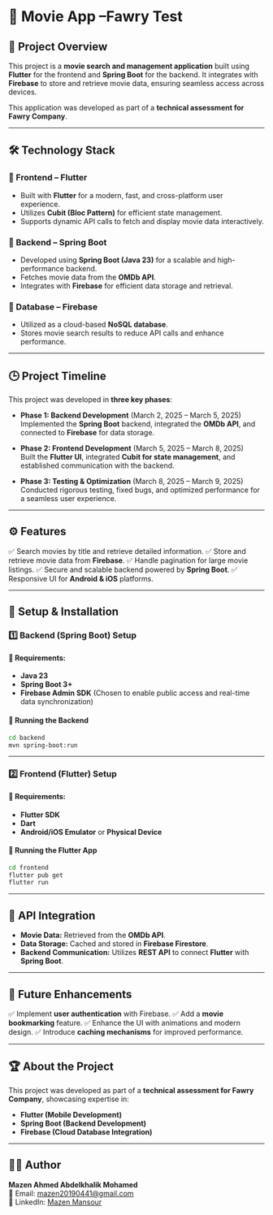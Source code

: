 # 🚀 Movie App –Fawry Test

## 📌 Project Overview

This project is a **movie search and management application** built using **Flutter** for the frontend and **Spring Boot** for the backend. It integrates with **Firebase** to store and retrieve movie data, ensuring seamless access across devices.

This application was developed as part of a **technical assessment for Fawry Company**.

---

## 🛠 Technology Stack

### 🔹 Frontend – Flutter
- Built with **Flutter** for a modern, fast, and cross-platform user experience.
- Utilizes **Cubit (Bloc Pattern)** for efficient state management.
- Supports dynamic API calls to fetch and display movie data interactively.

### 🔹 Backend – Spring Boot
- Developed using **Spring Boot (Java 23)** for a scalable and high-performance backend.
- Fetches movie data from the **OMDb API**.
- Integrates with **Firebase** for efficient data storage and retrieval.

### 🔹 Database – Firebase
- Utilized as a cloud-based **NoSQL database**.
- Stores movie search results to reduce API calls and enhance performance.

---

## 🕒 Project Timeline
This project was developed in **three key phases**:

- **Phase 1: Backend Development** (March 2, 2025 – March 5, 2025)  
  Implemented the **Spring Boot** backend, integrated the **OMDb API**, and connected to **Firebase** for data storage.

- **Phase 2: Frontend Development** (March 5, 2025 – March 8, 2025)  
  Built the **Flutter UI**, integrated **Cubit for state management**, and established communication with the backend.

- **Phase 3: Testing & Optimization** (March 8, 2025 – March 9, 2025)  
  Conducted rigorous testing, fixed bugs, and optimized performance for a seamless user experience.

---

## ⚙ Features
✅ Search movies by title and retrieve detailed information.
✅ Store and retrieve movie data from **Firebase**.
✅ Handle pagination for large movie listings.
✅ Secure and scalable backend powered by **Spring Boot**.
✅ Responsive UI for **Android & iOS** platforms.

---

## 🚀 Setup & Installation

### 1️⃣ Backend (Spring Boot) Setup
#### 🔹 Requirements:
- **Java 23**
- **Spring Boot 3+**
- **Firebase Admin SDK** (Chosen to enable public access and real-time data synchronization)

#### 🔹 Running the Backend
```bash
cd backend
mvn spring-boot:run
```

---

### 2️⃣ Frontend (Flutter) Setup
#### 🔹 Requirements:
- **Flutter SDK**
- **Dart**
- **Android/iOS Emulator** or **Physical Device**

#### 🔹 Running the Flutter App
```bash
cd frontend
flutter pub get
flutter run
```

---

## 📡 API Integration
- **Movie Data:** Retrieved from the **OMDb API**.
- **Data Storage:** Cached and stored in **Firebase Firestore**.
- **Backend Communication:** Utilizes **REST API** to connect **Flutter** with **Spring Boot**.

---

## 📌 Future Enhancements
✅ Implement **user authentication** with Firebase.
✅ Add a **movie bookmarking** feature.
✅ Enhance the UI with animations and modern design.
✅ Introduce **caching mechanisms** for improved performance.

---

## 🏆 About the Project
This project was developed as part of a **technical assessment for Fawry Company**, showcasing expertise in:
- **Flutter (Mobile Development)**
- **Spring Boot (Backend Development)**
- **Firebase (Cloud Database Integration)**

---

## 👨‍💻 Author
**Mazen Ahmed Abdelkhalik Mohamed**  
📧 Email: [mazen20190441@gmail.com](mailto:mazen20190441@gmail.com)  
🔗 LinkedIn: [Mazen Mansour](https://www.linkedin.com/in/mazen-mansour-b4726123a/)

